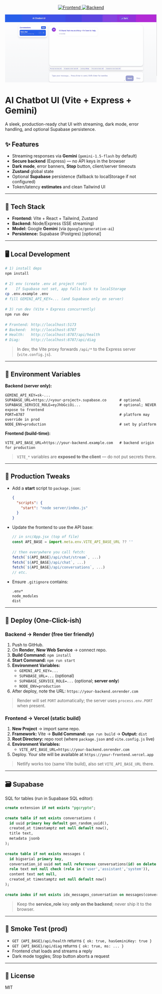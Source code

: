 <p align="center">
  <a href="https://ai-chatbot-puce-nine-27.vercel.app/">
    <img alt="Frontend" src="https://img.shields.io/badge/Live-Vercel-black?logo=vercel">
  </a>
  <a href="https://ai-chatbot-fu61.onrender.com">
    <img alt="Backend" src="https://img.shields.io/badge/Backend-Render-46E3B7?logo=render">
  </a>
</p>

<p align="center">
  <img src="public/screenshots/demo.gif" alt="AI Chatbot UI demo" width="760">
</p>

# AI Chatbot UI (Vite + Express + Gemini) 

A sleek, production-ready chat UI with streaming, dark mode, error handling, and optional Supabase persistence.

## ✨ Features

- Streaming responses via **Gemini** (`gemini-1.5-flash` by default)
- **Secure backend** (Express) — no API keys in the browser
- **Dark mode**, error banners, **Stop** button, client/server timeouts
- **Zustand** global state
- Optional **Supabase** persistence (fallback to localStorage if not configured)
- Token/latency **estimates** and clean Tailwind UI

---

## 🧱 Tech Stack

- **Frontend:** Vite + React + Tailwind, Zustand
- **Backend:** Node/Express (SSE streaming)
- **Model:** Google **Gemini** (via `@google/generative-ai`)
- **Persistence:** Supabase (Postgres) [optional]

---

## 🖥️ Local Development

```bash
# 1) install deps
npm install

# 2) env (create .env at project root)
#    If Supabase not set, app falls back to localStorage
cp .env.example .env
# fill GEMINI_API_KEY=... (and Supabase only on server)

# 3) run dev (Vite + Express concurrently)
npm run dev

# Frontend: http://localhost:5173
# Backend:  http://localhost:8787
# Health:   http://localhost:8787/api/health
# Diag:     http://localhost:8787/api/diag
```

> In dev, the Vite proxy forwards `/api/*` to the Express server (`vite.config.js`).

---

## 🔐 Environment Variables

**Backend (server only):**

```
GEMINI_API_KEY=sk-...
SUPABASE_URL=https://<your-project>.supabase.co      # optional
SUPABASE_SERVICE_ROLE=eyJhbGciOi...                  # optional; NEVER expose to frontend
PORT=8787                                            # platform may override in prod
NODE_ENV=production                                  # set by platform
```

**Frontend (build-time):**

```
VITE_API_BASE_URL=https://your-backend.example.com   # backend origin for production
```

> `VITE_*` variables are **exposed to the client** — do not put secrets there.

---

## 🔧 Production Tweaks

- Add a **start** script to `package.json`:
  ```json
  {
    "scripts": {
      "start": "node server/index.js"
    }
  }
  ```
- Update the frontend to use the API base:

  ```js
  // in src/App.jsx (top of file)
  const API_BASE = import.meta.env.VITE_API_BASE_URL ?? ''

  // then everywhere you call fetch:
  fetch(`${API_BASE}/api/chat/stream`, ...)
  fetch(`${API_BASE}/api/chat`, ...)
  fetch(`${API_BASE}/api/conversations`, ...)
  // etc.
  ```

- Ensure `.gitignore` contains:
  ```
  .env*
  node_modules
  dist
  ```

---

## 🚀 Deploy (One-Click-ish)

### Backend → Render (free tier friendly)

1. Push to GitHub.
2. On **Render**, **New Web Service** → connect repo.
3. **Build Command:** `npm install`
4. **Start Command:** `npm run start`
5. **Environment Variables:**
   - `GEMINI_API_KEY=...`
   - `SUPABASE_URL=...` (optional)
   - `SUPABASE_SERVICE_ROLE=...` (optional; **server only**)
   - `NODE_ENV=production`
6. After deploy, note the URL: `https://your-backend.onrender.com`

> Render will set `PORT` automatically; the server uses `process.env.PORT` when present.

### Frontend → Vercel (static build)

1. **New Project** → import same repo.
2. **Framework:** Vite → **Build Command:** `npm run build` → **Output:** `dist`
3. **Root Directory:** repo root (where `package.json` and `vite.config.js` live)
4. **Environment Variables:**
   - `VITE_API_BASE_URL=https://your-backend.onrender.com`
5. Deploy. Your site will be available at `https://your-frontend.vercel.app`

> Netlify works too (same Vite build), also set `VITE_API_BASE_URL` there.

---

## 🗃️ Supabase

SQL for tables (run in Supabase SQL editor):

```sql
create extension if not exists "pgcrypto";

create table if not exists conversations (
  id uuid primary key default gen_random_uuid(),
  created_at timestamptz not null default now(),
  title text,
  metadata jsonb
);

create table if not exists messages (
  id bigserial primary key,
  conversation_id uuid not null references conversations(id) on delete cascade,
  role text not null check (role in ('user','assistant','system')),
  content text not null,
  created_at timestamptz not null default now()
);

create index if not exists idx_messages_conversation on messages(conversation_id, created_at);
```

> Keep the **service_role** key **only on the backend**; never ship it to the browser.

---

## 🧪 Smoke Test (prod)

- `GET {API_BASE}/api/health` returns `{ ok: true, hasGeminiKey: true }`
- `GET {API_BASE}/api/diag` returns `{ ok: true, ms: ... }`
- Frontend chat loads and streams a reply
- Dark mode toggles; Stop button aborts a request

---

## 📜 License

MIT

```

```
